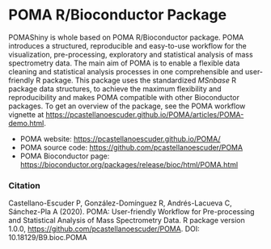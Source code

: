 
# POMA R/Bioconductor Package

POMAShiny is whole based on POMA R/Bioconductor package. POMA introduces a structured, reproducible and easy-to-use workflow for the visualization, pre-processing, exploratory and statistical analysis of mass spectrometry data. The main aim of POMA is to enable a flexible data cleaning and statistical analysis processes in one comprehensible and user-friendly R package. This package uses the standardized _MSnbase_ R package data structures, to achieve the maximum flexibility and reproducibility and makes POMA compatible with other Bioconductor packages. To get an overview of the package, see the POMA workflow vignette at https://pcastellanoescuder.github.io/POMA/articles/POMA-demo.html.

  - POMA website: <https://pcastellanoescuder.github.io/POMA/>
  - POMA source code: <https://github.com/pcastellanoescuder/POMA>
  - POMA Bioconductor page: <https://bioconductor.org/packages/release/bioc/html/POMA.html>

### Citation

Castellano-Escuder P, González-Domínguez R, Andrés-Lacueva C, Sánchez-Pla A (2020). POMA: User-friendly Workflow for Pre-processing and Statistical Analysis of Mass Spectrometry Data. R package version 1.0.0, https://github.com/pcastellanoescuder/POMA. DOI: 10.18129/B9.bioc.POMA 